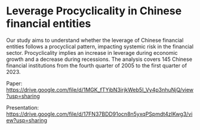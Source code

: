 # Leverage Procyclicality in Chinese financial entities 

Our study aims to understand whether the leverage of Chinese financial entities follows a procyclical pattern, impacting systemic risk in the financial sector. Procyclicality implies an increase in leverage during economic growth and a decrease during recessions. The analysis covers 145 Chinese financial institutions from the fourth quarter of 2005 to the first quarter of 2023.

Paper: https://drive.google.com/file/d/1MGK_fTYibN3irjkWeb5I_Vy4p3nhuNjQ/view?usp=sharing

Presentation: https://drive.google.com/file/d/17FN37BDD91ocn8n5yxqPSpmdt4zIKwg3/view?usp=sharing
